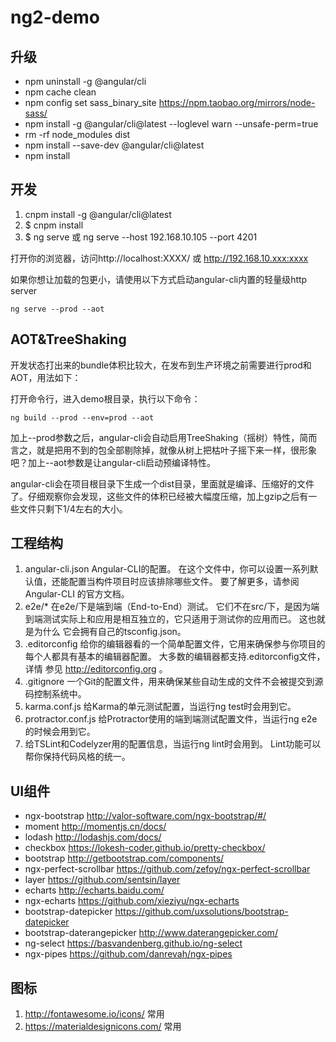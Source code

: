 # ng2-demo

## 升级
* npm uninstall -g @angular/cli
* npm cache clean
* npm config set sass_binary_site https://npm.taobao.org/mirrors/node-sass/ 
* npm install -g @angular/cli@latest --loglevel warn --unsafe-perm=true
* rm -rf node_modules dist
* npm install --save-dev @angular/cli@latest
* npm install

## 开发
1. cnpm install -g @angular/cli@latest
2. $ cnpm install
3. $ ng serve 或 ng serve --host 192.168.10.105 --port 4201

打开你的浏览器，访问http://localhost:XXXX/ 或 http://192.168.10.xxx:xxxx

如果你想让加载的包更小，请使用以下方式启动angular-cli内置的轻量级http server

    ng serve --prod --aot

## AOT&TreeShaking

开发状态打出来的bundle体积比较大，在发布到生产环境之前需要进行prod和AOT，用法如下：

打开命令行，进入demo根目录，执行以下命令：
    
    ng build --prod --env=prod --aot

加上--prod参数之后，angular-cli会自动启用TreeShaking（摇树）特性，简而言之，就是把用不到的包全部剔除掉，就像从树上把枯叶子摇下来一样，很形象吧？加上--aot参数是让angular-cli启动预编译特性。

angular-cli会在项目根目录下生成一个dist目录，里面就是编译、压缩好的文件了。仔细观察你会发现，这些文件的体积已经被大幅度压缩，加上gzip之后有一些文件只剩下1/4左右的大小。

## 工程结构
1. angular-cli.json Angular-CLI的配置。 在这个文件中，你可以设置一系列默认值，还能配置当构件项目时应该排除哪些文件。 要了解更多，请参阅Angular-CLI     的官方文档。
2. e2e/* 在e2e/下是端到端（End-to-End）测试。 它们不在src/下，是因为端到端测试实际上和应用是相互独立的，它只适用于测试你的应用而已。 这也就是为什么    它会拥有自己的tsconfig.json。
3. .editorconfig 给你的编辑器看的一个简单配置文件，它用来确保参与你项目的每个人都具有基本的编辑器配置。 大多数的编辑器都支持.editorconfig文件，详情   参见 http://editorconfig.org 。
4. .gitignore 一个Git的配置文件，用来确保某些自动生成的文件不会被提交到源码控制系统中。
5. karma.conf.js 给Karma的单元测试配置，当运行ng test时会用到它。
6. protractor.conf.js 给Protractor使用的端到端测试配置文件，当运行ng e2e的时候会用到它。
7. 给TSLint和Codelyzer用的配置信息，当运行ng lint时会用到。 Lint功能可以帮你保持代码风格的统一。

## UI组件
* ngx-bootstrap http://valor-software.com/ngx-bootstrap/#/
* moment http://momentjs.cn/docs/
* lodash http://lodashjs.com/docs/
* checkbox https://lokesh-coder.github.io/pretty-checkbox/
* bootstrap http://getbootstrap.com/components/
* ngx-perfect-scrollbar https://github.com/zefoy/ngx-perfect-scrollbar
* layer https://github.com/sentsin/layer
* echarts http://echarts.baidu.com/
* ngx-echarts https://github.com/xieziyu/ngx-echarts
* bootstrap-datepicker https://github.com/uxsolutions/bootstrap-datepicker
* bootstrap-daterangepicker http://www.daterangepicker.com/
* ng-select https://basvandenberg.github.io/ng-select
* ngx-pipes https://github.com/danrevah/ngx-pipes

## 图标
1. http://fontawesome.io/icons/ 常用
3. https://materialdesignicons.com/ 常用
